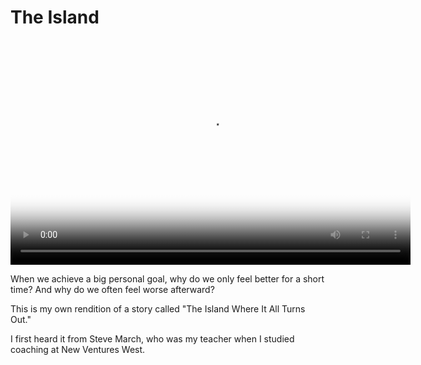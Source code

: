 # The Island

<video controls preload="auto" width="640" 
  height="360"
  poster="https://d235962hz41e70.cloudfront.net/courses/inner-leadership/the-island.jpg" data-setup="{}">
  <source src="https://d235962hz41e70.cloudfront.net/courses/inner-leadership/the-island.mp4" type='video/mp4'>
    This video player requires HTML5.
</video>

When we achieve a big personal goal, why do we only feel better for a short time? And why do we often feel worse afterward?

This is my own rendition of a story called "The Island Where It All Turns Out."

I first heard it from Steve March, who was my teacher when I studied coaching at New Ventures West.